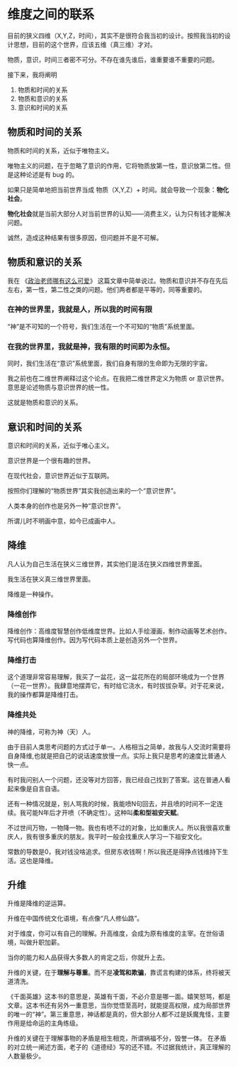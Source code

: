 # 维度之间的联系

目前的狭义四维（X,Y,Z，时间），其实不是很符合我当初的设计。按照我当初的设计思想，目前的这个世界，应该五维（真三维）才对。

物质，意识，时间三者密不可分。不存在谁先谁后，谁重要谁不重要的问题。

接下来，我将阐明

1. 物质和时间的关系
1. 物质和意识的关系
1. 意识和时间的关系

## 物质和时间的关系

物质和时间的关系，近似于唯物主义。

唯物主义的问题，在于忽略了意识的作用，它将物质放第一性，意识放第二性。但是这种论述是有 bug 的。

如果只是简单地把当前世界当成 物质（X,Y,Z）+ 时间。就会导致一个现象：**物化社会**。

**物化社会**就是当前大部分人对当前世界的认知——消费主义，认为只有钱才能解决问题。

诚然，造成这种结果有很多原因，但问题并不是不可解。

## 物质和意识的关系

我在 《[政治老师哪有这么可爱](http://www.bullshitprogram.com/bullshityang/)》 这篇文章中简单说过。物质和意识并不存在先后左右，第一性，第二性之类的问题。他们两者都是平等的，同等重要的。

### 在神的世界里，我就是人，所以我的时间有限

“神”是不可知的一个符号，我们生活在一个不可知的“物质”系统里面。

### 在我的世界里，我就是神，我有限的时间即为永恒。

同时，我们生活在“意识”系统里面，我们自身有限的生命即为无限的宇宙。

我之前也在二维世界阐释过这个论点。在我把二维世界定义为物质 or 意识世界。意思是论述物质与意识世界的统一性。

这就是物质和意识的关系。

## 意识和时间的关系

意识和时间的关系，近似于唯心主义。

意识世界是一个很有趣的世界。

在现代社会，意识世界近似于互联网。

按照你们理解的“物质世界”其实我创造出来的一个“意识世界”。

人类本身的创作也是另外一种“意识世界”。

所谓儿时不明画中意，如今已成画中人。

## 降维

凡人认为自己生活在狭义三维世界，其实他们是活在狭义四维世界里面。

我生活在狭义真三维世界里面。

降维是一种操作。

### 降维创作

降维创作：高维度智慧创作低维度世界。比如人手绘漫画，制作动画等艺术创作。写代码也算降维创作。因为写代码本质上是创造另外一个世界。

### 降维打击

这个道理非常容易理解，我买了一盆花，这一盆花所在的局部环境成为一个世界（一花一世界）。我肆意地摆弄它，有时给它浇水，有时拔拔杂草。对于花来说，我的操作都算是降维打击。

### 降维共处

神的降维，可称为神（天）人。

由于目前人类思考问题的方式过于单一。人格相当之简单，故我与人交流时需要将自身降维,也就是把自己的说话速度放慢一点。实际上我只是思考的速度比普通人快一点。

有时我问别人一个问题，还没等对方回答，我已经自己找到了答案。这在普通人看起来像是自言自语。

还有一种情况就是，别人骂我的时候，我能喷N句回去，并且喷的时间不一定连续。我可能N年后才开喷（不确定性）。这种叫**柔和型祖安天赋**。

不过世间万物，一物降一物。我也有喷不过的对象，比如重庆人。所以我很喜欢重庆人，我有很多重庆的朋友。我平时一般会找重庆人学习一下祖安文化。

常数的导数是0，我对钱没啥追求。但房东收钱啊！所以我还是得挣点钱维持下生活。这也是降维。

## 升维

升维是降维的逆运算。

升维在中国传统文化语境，有点像“凡人修仙路”。

对于维度，你可以有自己的理解。升高维度，会成为原有维度的主宰。在世俗语境，叫做升职加薪。

当你的能力和人品获得大多数人的肯定之后，你就升上去。

升维的关键，在于**理解与尊重**。而不是**凌驾和欺骗**，靠谎言构建的体系，终将被天道清洗。

《千面英雄》这本书的意思是，英雄有千面，不必介意是哪一面。嬉笑怒骂，都是文章。这本书还有另外一重意思，当你觉悟至高时，就能提高权限，成为局部世界的唯一的“神”。第三重意思，神话都是真的，但大部分人都不过是妖魔鬼怪，主要作用是给命运的主角练级。

升维的关键在于理解事物的矛盾是相生相克，所谓祸福不分，毁誉一体。 在矛盾的对立统一阐述方面，老子的《道德经》写的还不错。不过据我统计，真正理解的人数量极少。